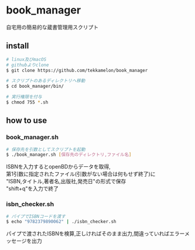 # book_manager
自宅用の簡易的な蔵書管理用スクリプト

## install

```sh
# linux及びmacOS
# githubよりclone
$ git clone https://github.com/tekkamelon/book_manager

# スクリプトのあるディレクトリへ移動
$ cd book_manager/bin/

# 実行権限を付与
$ chmod 755 *.sh
```

## how to use

### book_manager.sh
```sh
# 保存先を引数としてスクリプトを起動
$ ./book_manager.sh [保存先のディレクトリ,ファイル名]
```

ISBNを入力するとopenBDからデータを取得,  
第1引数に指定されたファイル(引数がない場合は何もせず終了)に  
"ISBN,タイトル,著者名,出版社,発売日"の形式で保存  
"shift+q"を入力で終了

### isbn_checker.sh
```sh
# パイプでISBNコードを渡す
$ echo "9782379890062" | ./isbn_checker.sh
```

パイプで渡されたISBNを検算,正しければそのまま出力,間違っていればエラーメッセージを出力
